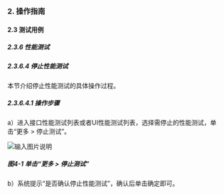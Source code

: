 ### 2. 操作指南

#### 2.3 测试用例

##### 2.3.6 性能测试

##### 2.3.6.4 停止性能测试

本节介绍停止性能测试的具体操作过程。

##### 2.3.6.4.1 操作步骤

a）进入接口性能测试列表或者UI性能测试列表，选择需停止的性能测试，单击“更多 > 停止测试”。

![输入图片说明](../../../images/SoFlu%E5%85%A8%E8%87%AA%E5%8A%A8%E6%B5%8B%E8%AF%95%E5%B9%B3%E5%8F%B0%E6%95%99%E7%A8%8B/2.%20%E6%93%8D%E4%BD%9C%E6%8C%87%E5%8D%97/6.%20%E6%80%A7%E8%83%BD%E6%B5%8B%E8%AF%95/4-1.png)

##### 图4-1 单击“更多 > 停止测试”

b）系统提示“是否确认停止性能测试”，确认后单击确定即可。
